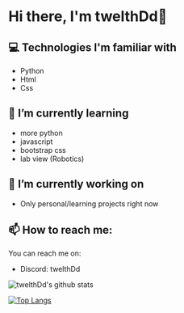 # Hi there, I'm twelthDd👋
 
## 💻 Technologies I'm familiar with

- Python
- Html
- Css

## 🌱 I’m currently learning 

- more python
- javascript
- bootstrap css
- lab view (Robotics)



## 🔭 I’m currently working on 

- Only personal/learning projects right now

## 📫 How to reach me:

You can reach me on:
- Discord: twelthDd

![twelthDd's github stats](https://github-readme-stats.vercel.app/api?username=twelthDd&show_icons=true&theme=radical)

[![Top Langs](https://github-readme-stats.vercel.app/api/top-langs/?username=twelthDd)](https://github.com/TwelthDd/TwelthDd)

<!--
**twelthDd/TwelthDd** is a ✨ _special_ ✨ repository because its `README.md` (this file) appears on your GitHub profile.

Here are some ideas to get you started:

- 🔭 I’m currently working on ...
- 🌱 I’m currently learning ...
- 👯 I’m looking to collaborate on ...
- 🤔 I’m looking for help with ...
- 💬 Ask me about ...
- 📫 How to reach me: ...
- 😄 Pronouns: ...
- ⚡ Fun fact: ...
-->
